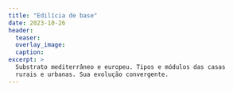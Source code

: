 ```yaml
---
title: "Edilícia de base"
date: 2023-10-26
header:
  teaser:
  overlay_image:
  caption:
excerpt: >
  Substrato mediterrâneo e europeu. Tipos e módulos das casas
  rurais e urbanas. Sua evolução convergente.
---
```

